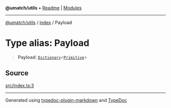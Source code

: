 **@umatch/utils** • [Readme](../../index.md) \| [Modules](../../modules.md)

***

[@umatch/utils](../../modules.md) / [index](../index.md) / Payload

# Type alias: Payload

> **Payload**: [`Dictionary`](Dictionary.md)\<[`Primitive`](Primitive.md)\>

## Source

[src/index.ts:3](https://github.com/umatch-oficial/utils/blob/0b3210d/src/index.ts#L3)

***

Generated using [typedoc-plugin-markdown](https://www.npmjs.com/package/typedoc-plugin-markdown) and [TypeDoc](https://typedoc.org/)
